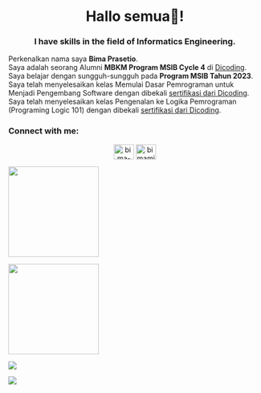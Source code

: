 <h1 align="center">Hallo semua👋!</h1>
<h3 align="center">I have skills in the field of Informatics Engineering.</h3>

Perkenalkan nama saya **Bima Prasetio**.  
Saya adalah seorang Alumni **MBKM Program MSIB Cycle 4** di [Dicoding](https://www.dicoding.com/).  
Saya belajar dengan sungguh-sungguh pada **Program MSIB Tahun 2023**.  
Saya telah menyelesaikan kelas Memulai Dasar Pemrograman untuk Menjadi Pengembang Software dengan dibekali [sertifikasi dari Dicoding](https://www.dicoding.com/certificates/MRZM4O590XYQ).  
Saya telah menyelesaikan kelas Pengenalan ke Logika Pemrograman (Programing Logic 101) dengan dibekali [sertifikasi dari Dicoding](https://www.dicoding.com/certificates/ERZR0NV72XYV).  

<h3 align="left">Connect with me:</h3>
<p align="center">
<a href="https://linkedin.com/in/bimamib16" target="blank"><img align="center" src="https://raw.githubusercontent.com/rahuldkjain/github-profile-readme-generator/master/src/images/icons/Social/linked-in-alt.svg" alt="bima-prasetio" height="30" width="40" /></a>
<a href="https://instagram.com/bimamib_16" target="blank"><img align="center" src="https://raw.githubusercontent.com/rahuldkjain/github-profile-readme-generator/master/src/images/icons/Social/instagram.svg" alt="bimamib_16" height="30" width="40" /></a>
</p>

<p align="left">
  <a href="https://github.com/bimamib">
    <img height="180em" src="https://github-readme-stats-eight-theta.vercel.app/api?username=bimamib&show_icons=true&theme=algolia&include_all_commits=true&count_private=true"/>
  </a>
</p>
  
<div align="left">
  <a>
    <img height="180em" src="https://github-readme-stats-eight-theta.vercel.app/api/top-langs/?username=bimamib&layout=compact&langs_count=8&theme=algolia"/>
  </a>
  <p>
    <img src="https://github-readme-streak-stats.herokuapp.com?user=bimamib&theme=github-dark-blue&hide_border=true" />
  </p>
  <p>
    <a href="https://github.com/bimamib/"><img src="https://komarev.com/ghpvc/?username=bimamib&style=flat-square&color=blue&label=Views"/></a>
  </p>
</div>

